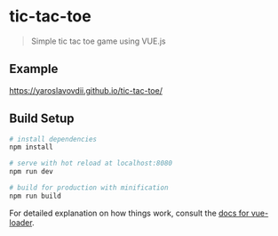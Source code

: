 # tic-tac-toe

> Simple tic tac toe game using VUE.js

## Example
https://yaroslavovdii.github.io/tic-tac-toe/

## Build Setup

``` bash
# install dependencies
npm install

# serve with hot reload at localhost:8080
npm run dev

# build for production with minification
npm run build
```

For detailed explanation on how things work, consult the [docs for vue-loader](http://vuejs.github.io/vue-loader).
